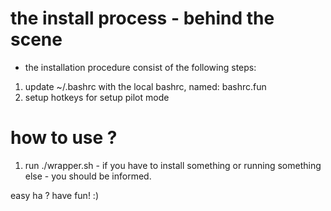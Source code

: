 the install process - behind the scene
==
- the installation procedure consist of the following steps:
1. update ~/.bashrc with the local bashrc, named: bashrc.fun
2. setup hotkeys for setup pilot mode

how to use ?
=
1. run ./wrapper.sh - if you have to install something or running something else - you should be informed.


easy ha ?
have fun!
:)


